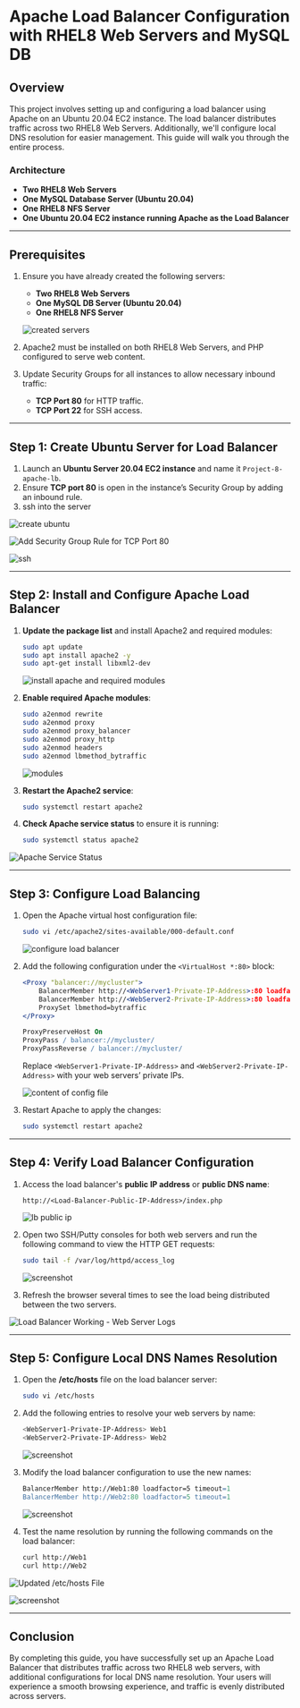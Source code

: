 # Apache Load Balancer Configuration with RHEL8 Web Servers and MySQL DB

## Overview
This project involves setting up and configuring a load balancer using Apache on an Ubuntu 20.04 EC2 instance. The load balancer distributes traffic across two RHEL8 Web Servers. Additionally, we'll configure local DNS resolution for easier management. This guide will walk you through the entire process.

### Architecture
- **Two RHEL8 Web Servers**
- **One MySQL Database Server (Ubuntu 20.04)**
- **One RHEL8 NFS Server**
- **One Ubuntu 20.04 EC2 instance running Apache as the Load Balancer**

---

## Prerequisites
1. Ensure you have already created the following servers:
   - **Two RHEL8 Web Servers**
   - **One MySQL DB Server (Ubuntu 20.04)**
   - **One RHEL8 NFS Server**

   ![created servers](https://github.com/Prince-Tee/Load-Balancer-Solution-With-Apache/blob/main/screenshots%20from%20my%20local%20env/all%20the%20servers%20to%20have.png)

2. Apache2 must be installed on both RHEL8 Web Servers, and PHP configured to serve web content.

3. Update Security Groups for all instances to allow necessary inbound traffic:
   - **TCP Port 80** for HTTP traffic.
   - **TCP Port 22** for SSH access.

---

## Step 1: Create Ubuntu Server for Load Balancer

1. Launch an **Ubuntu Server 20.04 EC2 instance** and name it `Project-8-apache-lb`.
2. Ensure **TCP port 80** is open in the instance’s Security Group by adding an inbound rule.
3. ssh into the server

![create ubuntu](https://github.com/Prince-Tee/Load-Balancer-Solution-With-Apache/blob/main/screenshots%20from%20my%20local%20env/creating%20the%20ubuntu%20apche%20server.png)

 ![Add Security Group Rule for TCP Port 80](https://github.com/Prince-Tee/Load-Balancer-Solution-With-Apache/blob/main/screenshots%20from%20my%20local%20env/open%20port%2080%20on%20ubuntu%20apache%20server.png) 

 ![ssh](https://github.com/Prince-Tee/Load-Balancer-Solution-With-Apache/blob/main/screenshots%20from%20my%20local%20env/ssh%20into%20ubuntu%20apache%20server.png)

---

## Step 2: Install and Configure Apache Load Balancer

1. **Update the package list** and install Apache2 and required modules:
    ```bash
    sudo apt update
    sudo apt install apache2 -y
    sudo apt-get install libxml2-dev
    ```
     ![install apache and required modules](https://github.com/Prince-Tee/Load-Balancer-Solution-With-Apache/blob/main/screenshots%20from%20my%20local%20env/install%20apache%20on%20your%20ubutu%20server.png)

2. **Enable required Apache modules**:
    ```bash
    sudo a2enmod rewrite
    sudo a2enmod proxy
    sudo a2enmod proxy_balancer
    sudo a2enmod proxy_http
    sudo a2enmod headers
    sudo a2enmod lbmethod_bytraffic
    ```

    ![modules](https://github.com/Prince-Tee/Load-Balancer-Solution-With-Apache/blob/main/screenshots%20from%20my%20local%20env/enable%20the%20following%20modules.png)

3. **Restart the Apache2 service**:
    ```bash
    sudo systemctl restart apache2
    ```

4. **Check Apache service status** to ensure it is running:
    ```bash
    sudo systemctl status apache2
    ```

 ![Apache Service Status](https://github.com/Prince-Tee/Load-Balancer-Solution-With-Apache/blob/main/screenshots%20from%20my%20local%20env/restart%20apache%20and%20confirm%20the%20status.png)

---

## Step 3: Configure Load Balancing

1. Open the Apache virtual host configuration file:
    ```bash
    sudo vi /etc/apache2/sites-available/000-default.conf
    ```
    ![configure load balancer](https://github.com/Prince-Tee/Load-Balancer-Solution-With-Apache/blob/main/screenshots%20from%20my%20local%20env/Configure%20load%20balancing.png)

2. Add the following configuration under the `<VirtualHost *:80>` block:
    ```apache
    <Proxy "balancer://mycluster">
        BalancerMember http://<WebServer1-Private-IP-Address>:80 loadfactor=5 timeout=1
        BalancerMember http://<WebServer2-Private-IP-Address>:80 loadfactor=5 timeout=1
        ProxySet lbmethod=bytraffic
    </Proxy>

    ProxyPreserveHost On
    ProxyPass / balancer://mycluster/
    ProxyPassReverse / balancer://mycluster/
    ```

   Replace `<WebServer1-Private-IP-Address>` and `<WebServer2-Private-IP-Address>` with your web servers’ private IPs.
    
    ![content of config file](https://github.com/Prince-Tee/Load-Balancer-Solution-With-Apache/blob/main/screenshots%20from%20my%20local%20env/content%20of%20sudo%20vi%20etcapache2sitesavailable000defaultconf.png)


3. Restart Apache to apply the changes:
    ```bash
    sudo systemctl restart apache2
    ```

---

## Step 4: Verify Load Balancer Configuration

1. Access the load balancer's **public IP address** or **public DNS name**:
   ```
   http://<Load-Balancer-Public-IP-Address>/index.php
   ```
    ![lb public ip](https://github.com/Prince-Tee/Load-Balancer-Solution-With-Apache/blob/main/screenshots%20from%20my%20local%20env/load%20balancer%20public%20ip%20address.png)

2. Open two SSH/Putty consoles for both web servers and run the following command to view the HTTP GET requests:
    ```bash
    sudo tail -f /var/log/httpd/access_log
    ```

    ![screenshot](https://github.com/Prince-Tee/Load-Balancer-Solution-With-Apache/blob/main/screenshots%20from%20my%20local%20env/both%20we%20servers%20after%20running%20sudo%20tail%20f%20varlog%20httpdaccess_log.png)

3. Refresh the browser several times to see the load being distributed between the two servers.

 ![Load Balancer Working - Web Server Logs](https://github.com/Prince-Tee/Load-Balancer-Solution-With-Apache/blob/main/screenshots%20from%20my%20local%20env/load%20balancer%20sharing%20the%20network.png) 

---

## Step 5: Configure Local DNS Names Resolution

1. Open the **/etc/hosts** file on the load balancer server:
    ```bash
    sudo vi /etc/hosts
    ```

2. Add the following entries to resolve your web servers by name:
    ```bash
    <WebServer1-Private-IP-Address> Web1
    <WebServer2-Private-IP-Address> Web2
    ```
    ![screenshot](https://github.com/Prince-Tee/Load-Balancer-Solution-With-Apache/blob/main/screenshots%20from%20my%20local%20env/content%20of%20the%20sudo%20vi%20etchosts.png)

3. Modify the load balancer configuration to use the new names:
    ```apache
    BalancerMember http://Web1:80 loadfactor=5 timeout=1
    BalancerMember http://Web2:80 loadfactor=5 timeout=1
    ```
     ![screenshot](https://github.com/Prince-Tee/Load-Balancer-Solution-With-Apache/blob/main/screenshots%20from%20my%20local%20env/changing%20the%20content%20of%20sudo%20vi%20etcapache2%20to%20web1%20and%20web2.png)

4. Test the name resolution by running the following commands on the load balancer:
    ```bash
    curl http://Web1
    curl http://Web2
    ```

 ![Updated /etc/hosts File](https://github.com/Prince-Tee/Load-Balancer-Solution-With-Apache/blob/main/screenshots%20from%20my%20local%20env/curl%20http%20Web1.png) 

![screenshot](https://github.com/Prince-Tee/Load-Balancer-Solution-With-Apache/blob/main/screenshots%20from%20my%20local%20env/curl%20http%20Web2.png)

---


## Conclusion

By completing this guide, you have successfully set up an Apache Load Balancer that distributes traffic across two RHEL8 web servers, with additional configurations for local DNS name resolution. Your users will experience a smooth browsing experience, and traffic is evenly distributed across servers.

